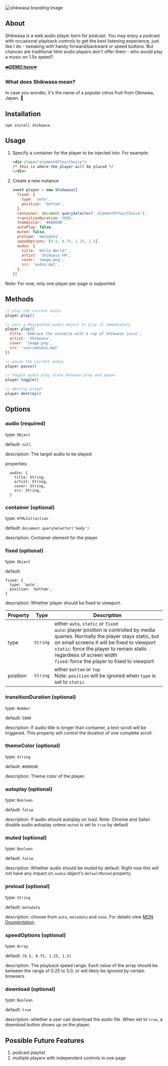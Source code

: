 ![shikwasa branding image](https://i.typcdn.com/jessuni/8438051210_7579.png)
## About

Shikwasa is a web audio player born for podcast. You may enjoy a podcast with occasional playback controls to get the best listening experience, just like I do - tweaking with handy forward/backward or speed buttons. But chances are traditional html audio players don't offer them - who would play a music on 1.5x speed?

[**➡️DEMO here⬅️**](https://jessuni.github.io/shikwasa/)

### What does Shikwasa mean?

In case you wonder, it's the name of a popular citrus fruit from Okinawa, Japan. 🍊

## Installation
`npm install shikwasa`

## Usage
1. Specify a container for the player to be injected into. For example:
   ```html
   <div class="elementOfYourChoice">
   /* this is where the player will be placed */
   </div>
   ```
2. Create a new instance
   ```javascript
   const player = new Shikwasa({
     fixed: {
       type: 'auto',
       position: 'bottom',
     },
     container: document.querySelector('.elementOfYourChoice'),
     transitionDuration: 5000,
     themeColor: '#00869B',
     autoPlay: false,
     muted: false,
     preload: 'metadata',
     speedOptions: [0.5, 0.75, 1.25, 1.5],
     audio: {
       title: 'Hello World!',
       artist: 'Shikwasa FM',
       cover: 'image.png',
       src: 'audio.mp3',
     },
   })
   ```

Note: For now, only one player per page is supported.

## Methods

```javascript
// play the current audio
player.play()

// pass a designated audio object to play it immediately
player.play({
  title: 'Embrace the universe with a cup of shikwasa juice',
  artist: 'Shikwasa',
  cover: 'image.png',
  src: 'sourceAudio.mp3'
})

// pause the current audio
player.pause()

// toggle audio play state between play and pause
player.toggle()

// destroy player
player.destroy()
```

## Options

### audio (required)

type: `Object`

default: `null`

description: The target audio to be played.

properties:

```
  audio: {
    title: String,
    artist: String,
    cover: String,
    src: String,
  }
```


### container (optional)

type: `HTMLCollection`

default: `document.querySelector('body')`

description: Container element for the player

### fixed (optional)

type: `Object`

default:
```
fixed: {
  type: 'auto',
  position: 'bottom',
}
```

description: Whether player should be fixed to viewport.

| Property      | Type     |  Description                             |
|---------------|----------|------------------------------------------|
| type          | `String` |  either `auto`, `static` or `fixed` <br>`auto`: player position is controlled by media queries. Normally the player stays static, but on small screens it will be fixed to viewport<br>`static`: force the player to remain static regardless of screen width<br>`fixed`: force the player to fixed to viewport |
| position      | `String` | either `bottom` or `top` <br>Note: `position` will be ignored when `type` is set to `static`         |

### transitionDuration (optional)

type: `Number`

default: `5000`

description: If audio title is longer than container, a text-scroll will be triggered. This property will control the duration of one complete scroll.

### themeColor (optional)

type: `String`

default: `#00869B`

description: Theme color of the player.

### autoplay (optional)

type: `Boolean`

default: `false`

description: If audio should autoplay on load. Note: Chrome and Safari disable audio autoplay unless `muted` is set to `true` by default


### muted (optional)

type: `Boolean`

default: `false`

description: Whether audio should be muted by default. Right now this will not have any impact on `audio` object's `defaultMuted` property.

### preload (optional)

type: `String`

default: `metadata`

description: choose from `auto`, `metadata` and `none`. For details view [MDN Doumentation](https://developer.mozilla.org/en-US/docs/Web/HTML/Element/audio#attr-preload).

### speedOptions (optional)

type: `Array`

default: `[0.5, 0.75, 1.25, 1.5]`

description: The playback speed range. Each value of the array should be between the range of 0.25 to 5.0, or will likely be ignored by certain browsers

### download (optional)

type: `Boolean`

default: `true`

description: whether a user can download the audio file. When set to `true`, a download button shows up on the player.

## Possible Future Features
1. podcast playlist
2. multiple players with independent controls in one page

